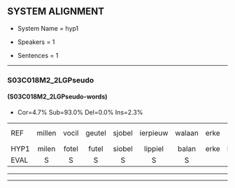 
## SYSTEM ALIGNMENT

- System Name = hyp1

- Speakers = 1

- Sentences = 1

---

### S03C018M2_2LGPseudo

#### (S03C018M2_2LGPseudo-words)

- Cor=4.7%	Sub=93.0%	Del=0.0%	Ins=2.3%

|  |  |  |  |  |  |  |  |  |  |  |  |  |  |  |  |  |  |  |  |  |  |  |  |  |  |  |  |  |  |  |  |  |  |  |  |  |  |  |  |  |  |  |  |
|:--- |:---:|:---:|:---:|:---:|:---:|:---:|:---:|:---:|:---:|:---:|:---:|:---:|:---:|:---:|:---:|:---:|:---:|:---:|:---:|:---:|:---:|:---:|:---:|:---:|:---:|:---:|:---:|:---:|:---:|:---:|:---:|:---:|:---:|:---:|:---:|:---:|:---:|:---:|:---:|:---:|:---:|:---:|:---:|
| REF | millen | vocil | geutel | sjobel | ierpieuw | walaan | erke |  | haweel | saarweng | gevicht | eemde | bepoud | orstalk | veten | gefouw | vurpaand | nizung | fiewon | kneurem | vawaai | strellen*(strelen) | zwieten | foetbans | oonste | muider | grijnken | schielstaug | prilsood | * | * | vloender | milste | veurder | kloeien | ulen | orponk | schodig | ijpo | menuur | spreikje | hiffreeuw | wooien |
| HYP1 | milen | fotel | futel | siobel | lippiel | balan | erke | hawel | sarweng | geveegd | ende | bepald | orsteld | getel | gefal | zierpant | nesum | se | wo | kneuren | favwi | krilen | zweten | voelbans | onste | mader | grenken | gilstal | biel | soud | vul | vlonder | meuste | eerder | clouenv | lunv | orponk | schoodi | etpon | nenuur | spreke | ifreo | wogen |
| EVAL | S | S | S | S | S | S |  | I | S | S | S | S | S | S | S | S | S | S | S | S | S | S | S | S | S | S | S | S | S | S | S | S | S | S | S | S |  | S | S | S | S | S | S |
---

---
